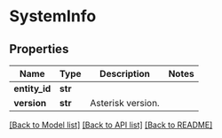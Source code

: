 # SystemInfo

## Properties
Name | Type | Description | Notes
------------ | ------------- | ------------- | -------------
**entity_id** | **str** |  | 
**version** | **str** | Asterisk version. | 

[[Back to Model list]](../README.md#documentation-for-models) [[Back to API list]](../README.md#documentation-for-api-endpoints) [[Back to README]](../README.md)



